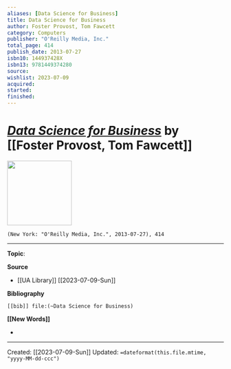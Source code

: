 ```yaml
---
aliases: [Data Science for Business]
title: Data Science for Business
author: Foster Provost, Tom Fawcett
category: Computers
publisher: "O'Reilly Media, Inc."
total_page: 414
publish_date: 2013-07-27
isbn10: 144937428X
isbn13: 9781449374280
source: 
wishlist: 2023-07-09
acquired: 
started: 
finished: 
---
```

# *[Data Science for Business]()* by [[Foster Provost, Tom Fawcett]]

<img src="http://books.google.com/books/content?id=4ZctAAAAQBAJ&printsec=frontcover&img=1&zoom=1&edge=curl&source=gbs_api" width=150>

`(New York: "O'Reilly Media, Inc.", 2013-07-27), 414`



--- 
**Topic**:

**Source**
- [[UA Library]] [[2023-07-09-Sun]]

**Bibliography**

```query
[[bib]] file:(~Data Science for Business)
```
 

**[[New Words]]**

- 

---
Created: [[2023-07-09-Sun]]
Updated: `=dateformat(this.file.mtime, "yyyy-MM-dd-ccc")`